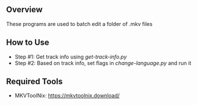 ## Overview
These programs are used to batch edit a folder of .mkv files

## How to Use
- Step #1: Get track info using *get-track-info.py*
- Step #2: Based on track info, set flags in *change-language.py* and run it

## Required Tools
- MKVToolNix: https://mkvtoolnix.download/

